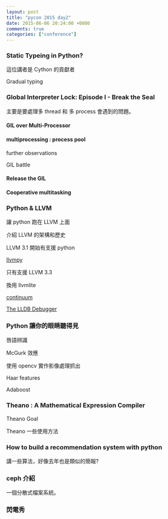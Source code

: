 ```yaml
---
layout: post
title: "pycon 2015 day2"
date: 2015-06-06 20:24:00 +0800
comments: true
categories: ["conference"]
---
```


<!-- more -->


### Static Typeing in Python?
這位講者是 Cython 的貢獻者

Gradual typing

### Global Interpreter Lock: Episode I - Break the Seal

主要是要處理多 thread 和 多 process 會遇到的問題。

#### GIL over Multi-Processor

#### multiprocessing : process pool

further observations

GIL battle

#### Release the GIL

#### Cooperative multitasking

### Python & LLVM

讓 python 跑在 LLVM 上面

介紹 LLVM 的架構和歷史

LLVM 3.1 開始有支援 python

[llvmpy]

只有支援 LLVM 3.3

換用 llvmlite

[continuum]

[The LLDB Debugger]

[llvmpy]:www.llvmpy.org
[continuum]:http://continuum.io/
[The LLDB Debugger]:http://lldb.llvm.org/

### Python 讓你的眼睛聽得見

唇語辨識

McGurk 效應

使用 opencv 實作影像處理抓出

Haar features

Adaboost

### Theano : A Mathematical Expression Compiler

Theano Goal

Theano 一些使用方法

### How to build a recommendation system with python

講一些算法，好像去年也是類似的簡報?

### ceph 介紹

一個分散式檔案系統。

### 閃電秀

